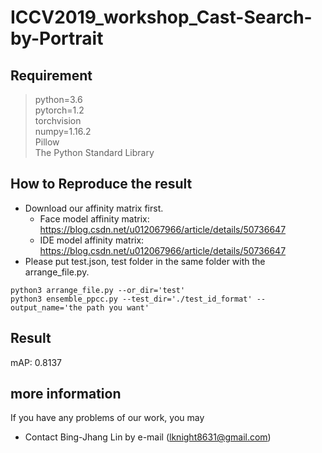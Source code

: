 # ICCV2019_workshop_Cast-Search-by-Portrait

## Requirement
> python=3.6  
> pytorch=1.2  
> torchvision  
> numpy=1.16.2  
> Pillow  
> The Python Standard Library  
  
## How to Reproduce the result

* Download our affinity matrix first.
  * Face model affinity matrix: https://blog.csdn.net/u012067966/article/details/50736647
  * IDE model affinity matrix:  https://blog.csdn.net/u012067966/article/details/50736647
* Please put test.json, test folder in the same folder with the arrange_file.py.

```
python3 arrange_file.py --or_dir='test'
python3 ensemble_ppcc.py --test_dir='./test_id_format' --output_name='the path you want'
```   

## Result
mAP: 0.8137

## more information
If you have any problems of our work, you may
* Contact Bing-Jhang Lin by e-mail (lknight8631@gmail.com)
